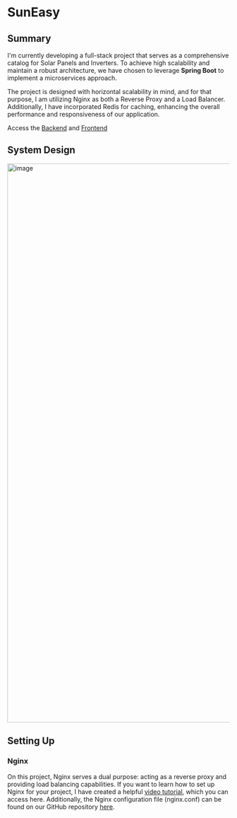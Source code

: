 # SunEasy

## Summary
I'm currently developing a full-stack project that serves as a comprehensive catalog for Solar Panels and Inverters. To achieve high scalability and maintain a robust architecture, we have chosen to leverage **Spring Boot** to implement a microservices approach.

The project is designed with horizontal scalability in mind, and for that purpose, I am utilizing Nginx as both a Reverse Proxy and a Load Balancer. Additionally, I have incorporated Redis for caching, enhancing the overall performance and responsiveness of our application.

Access the [Backend](https://github.com/maxfideles/suneasyapi) and [Frontend](https://github.com/maxfideles/suneasy)


## System Design
<img width="1264" alt="image" src="https://github.com/maxfideles/suneasy-project/assets/61297641/a0eba91e-da33-4c74-b457-96c05fd8359e">

## Setting Up

### Nginx

On this project, Nginx serves a dual purpose: acting as a reverse proxy and providing load balancing capabilities. If you want to learn how to set up Nginx for your project, I have created a helpful [video tutorial](https://www.youtube.com/watch?v%253Dqq8lwam52ns), which you can access here. Additionally, the Nginx configuration file (nginx.conf) can be found on our GitHub repository [here](https://github.com/maxfideles/suneasy-project/blob/main/nginx.conf).




